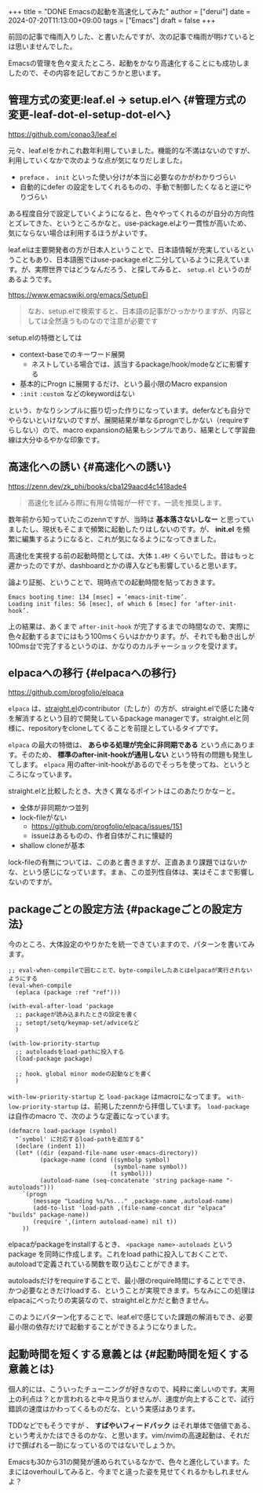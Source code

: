 +++
title = "DONE Emacsの起動を高速化してみた"
author = ["derui"]
date = 2024-07-20T11:13:00+09:00
tags = ["Emacs"]
draft = false
+++

前回の記事で梅雨入りした、と書いたんですが、次の記事で梅雨が明けているとは思いませんでした。

Emacsの管理を色々変えたところ、起動をかなり高速化することにも成功しましたので、その内容を記しておこうかと思います。

<!--more-->


## 管理方式の変更:leaf.el -&gt; setup.elへ {#管理方式の変更-leaf-dot-el-setup-dot-elへ}

<https://github.com/conao3/leaf.el>

元々、leaf.elをかれこれ数年利用していました。機能的な不満はないのですが、利用していくなかで次のような点が気になりだしました。

-   `preface` 、 `init` といった使い分けが本当に必要なのかがわかりづらい
-   自動的にdefer の設定をしてくれるものの、手動で制御したくなると逆にやりづらい

ある程度自分で設定していくようになると、色々やってくれるのが自分の方向性とズレてきた、というところかなと。use-package.elより一貫性が高いため、気にならない場合は利用するほうがよいです。

leaf.elは主要開発者の方が日本人ということで、日本語情報が充実しているということもあり、日本語圏ではuse-package.elと二分しているように見えています。が、実際世界ではどうなんだろう、と探してみると、 `setup.el` というのがあるようです。

<https://www.emacswiki.org/emacs/SetupEl>

> なお、setup.elで検索すると、日本語の記事がひっかかりますが、内容としては全然違うものなので注意が必要です

setup.elの特徴としては

-   context-baseでのキーワード展開
    -   ネストしている場合では、該当するpackage/hook/modeなどに影響する
-   基本的にProgn に展開するだけ、という最小限のMacro expansion
-   `:init` `:custom` などのkeywordはない

という、かなりシンプルに振り切った作りになっています。deferなども自分でやらないといけないのですが、展開結果が単なるprognでしかない（requireすらしない）ので、macro expansionの結果もシンプルであり、結果として学習曲線は大分ゆるやかな印象です。


## 高速化への誘い {#高速化への誘い}

<https://zenn.dev/zk_phi/books/cba129aacd4c1418ade4>

> 高速化を試みる際に有用な情報が一杯です。一読を推奨します。

数年前から知っていたこのzennですが、当時は **基本落さないしなー** と思っていましたし、現状もそこまで頻繁に起動したりはしないのです。が、 **init.el** を頻繁に編集するようになると、これが気になるようになってきました。

高速化を実視する前の起動時間としては、大体 `1.4秒` くらいでした。昔はもっと遲かったのですが、dashboardとかの導入なども影響していると思います。

論より証拠、ということで、現時点での起動時間を貼っておきます。

```text
Emacs booting time: 134 [msec] = ‘emacs-init-time’.
Loading init files: 56 [msec], of which 6 [msec] for ‘after-init-hook’.
```

上の結果は、あくまで `after-init-hook` が完了するまでの時間なので、実際に色々起動するまでにはもう100msくらいはかかります。が、それでも動き出しが100ms台で完了するというのは、かなりのカルチャーショックを受けます。


## elpacaへの移行 {#elpacaへの移行}

<https://github.com/progfolio/elpaca>

`elpaca` は、[straight.el](https://github.com/radian-software/straight.el)のcontributor（たしか）の方が、straight.elで感じた諸々を解消するという目的で開発しているpackage managerです。straight.elと同様に、repositoryをcloneしてくることを前提としているタイプです。

`elpaca` の最大の特徴は、 **あらゆる処理が完全に非同期である** という点にあります。そのため、 **標準のafter-init-hookが通用しない** という特有の問題も発生してします。 `elpaca` 用のafter-init-hookがあるのでそっちを使ってね、というところになっています。

straight.elと比較したとき、大きく異なるポイントはこのあたりかなーと。

-   全体が非同期かつ並列
-   lock-fileがない
    -   <https://github.com/progfolio/elpaca/issues/151>
    -   issueはあるものの、作者自体がこれに懐疑的
-   shallow cloneが基本

lock-fileの有無については、このあと書きますが、正直あまり課題ではないかな、という感じになっています。まぁ、この並列性自体は、実はそこまで影響しないのですが。


## packageごとの設定方法 {#packageごとの設定方法}

今のところ、大体設定のやりかたを統一できていますので、パターンを書いてみます。

```emacs-lisp
;; eval-when-compileで囲むことで、byte-compileしたあとはelpacaが実行されないようにする
(eval-when-compile
  (eplaca (package :ref "ref")))

(with-eval-after-load 'package
  ;; packageが読み込まれたときの設定を書く
  ;; setopt/setq/keymap-set/adviceなど
  )

(with-low-priority-startup
  ;; autoloadsをload-pathに投入する
  (load-package package)

  ;; hook、global minor modeの起動などを書く
  )
```

`with-low-priority-startup` と `load-package` はmacroになってます。 `with-low-priority-startup` は、前掲したzennから拝借しています。 `load-package` は自作のmacro で、次のような定義になっています。

```emacs-lisp
(defmacro load-package (symbol)
  "`symbol' に対応するload-pathを追加する"
  (declare (indent 1))
  (let* ((dir (expand-file-name user-emacs-directory))
         (package-name (cond ((symbolp symbol)
                              (symbol-name symbol))
                             (t symbol)))
         (autoload-name (seq-concatenate 'string package-name "-autoloads")))
    `(progn
       (message "Loading %s/%s..." ,package-name ,autoload-name)
       (add-to-list 'load-path ,(file-name-concat dir "elpaca" "builds" package-name))
       (require ',(intern autoload-name) nil t))
    ))
```

elpacaがpackageをinstallするとき、 `<package name>-autoloads` というpackage を同時に作成します。これをload pathに投入しておくことで、autoloadで定義されている関数を取り込むことができます。

autoloadsだけをrequireすることで、最小限のrequire時間にすることででき、かつ必要なときだけloadする、ということが実現できます。ちなみにこの処理はelpacaにべったりの実装なので、straight.elとかだと動きません。

このようにパターン化することで、leaf.elで感じていた課題の解消もでき、必要最小限の依存だけで起動することができるようになりました。


## 起動時間を短くする意義とは {#起動時間を短くする意義とは}

個人的には、こういったチューニングが好きなので、純粋に楽しいのです。実用上の利点は？とか言われると中々見当りませんが、速度が向上することで、試行錯誤の速度はかわってくるものだな、という実感はあります。

TDDなどでもそうですが 、 **すばやいフィードバック** はそれ単体で価値である、という考えかたはできるのかな、と思います。vim/nvimの高速起動は、それだけで撰ばれる一助になっているのではないでしょうか。

Emacsも30から31の開発が進められているなかで、色々と進化しています。たまにはoverhoulしてみると、今までと違った姿を見せてくれるかもしれませんよ？
